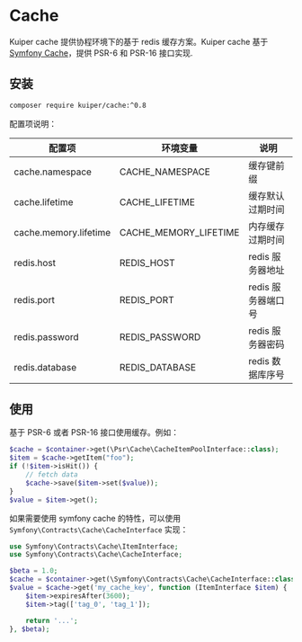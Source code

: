# Cache

Kuiper cache 提供协程环境下的基于 redis 缓存方案。Kuiper cache 
基于 [Symfony Cache](https://symfony.com/doc/current/components/cache.html)，提供 PSR-6 和 PSR-16 接口实现.

## 安装 

```bash
composer require kuiper/cache:^0.8
```

配置项说明：

| 配置项                   | 环境变量                  | 说明           |
|-----------------------|-----------------------|--------------|
| cache.namespace       | CACHE_NAMESPACE       | 缓存键前缀        |
| cache.lifetime        | CACHE_LIFETIME        | 缓存默认过期时间     |
| cache.memory.lifetime | CACHE_MEMORY_LIFETIME | 内存缓存过期时间     |
| redis.host            | REDIS_HOST            | redis 服务器地址  |
| redis.port            | REDIS_PORT            | redis 服务器端口号 |
| redis.password        | REDIS_PASSWORD        | redis 服务器密码  |
| redis.database        | REDIS_DATABASE        | redis 数据库序号  |

## 使用

基于 PSR-6 或者 PSR-16 接口使用缓存。例如：

```php
$cache = $container->get(\Psr\Cache\CacheItemPoolInterface::class);
$item = $cache->getItem("foo");
if (!$item->isHit()) {
    // fetch data
    $cache->save($item->set($value));
}
$value = $item->get();
```

如果需要使用 symfony cache 的特性，可以使用 `Symfony\Contracts\Cache\CacheInterface` 实现：
```php
use Symfony\Contracts\Cache\ItemInterface;
use Symfony\Contracts\Cache\CacheInterface;

$beta = 1.0;
$cache = $container->get(\Symfony\Contracts\Cache\CacheInterface::class);
$value = $cache->get('my_cache_key', function (ItemInterface $item) {
    $item->expiresAfter(3600);
    $item->tag(['tag_0', 'tag_1']);

    return '...';
}, $beta);
```